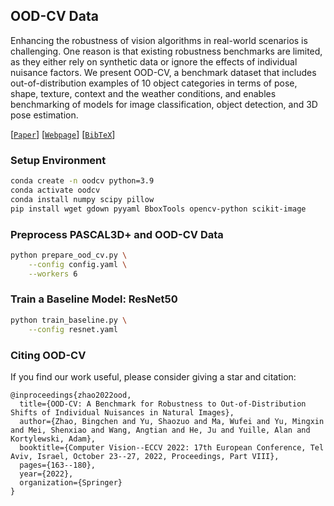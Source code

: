 ## OOD-CV Data

Enhancing the robustness of vision algorithms in real-world scenarios is challenging. One reason is that existing robustness benchmarks are limited, as they either rely on synthetic data or ignore the effects of individual nuisance factors. We present OOD-CV, a benchmark dataset that includes out-of-distribution examples of 10 object categories in terms of pose, shape, texture, context and the weather conditions, and enables benchmarking of models for image classification, object detection, and 3D pose estimation.

[[`Paper`](https://arxiv.org/abs/2111.14341)] [[`Webpage`](http://www.ood-cv.org)] [[`BibTeX`](#citing-ood-cv)]

### Setup Environment

```sh
conda create -n oodcv python=3.9
conda activate oodcv
conda install numpy scipy pillow
pip install wget gdown pyyaml BboxTools opencv-python scikit-image
```

### Preprocess PASCAL3D+ and OOD-CV Data

```sh
python prepare_ood_cv.py \
    --config config.yaml \
    --workers 6
```

### Train a Baseline Model: ResNet50

```sh
python train_baseline.py \
    --config resnet.yaml
```

### Citing OOD-CV

If you find our work useful, please consider giving a star and citation:

```
@inproceedings{zhao2022ood,
  title={OOD-CV: A Benchmark for Robustness to Out-of-Distribution Shifts of Individual Nuisances in Natural Images},
  author={Zhao, Bingchen and Yu, Shaozuo and Ma, Wufei and Yu, Mingxin and Mei, Shenxiao and Wang, Angtian and He, Ju and Yuille, Alan and Kortylewski, Adam},
  booktitle={Computer Vision--ECCV 2022: 17th European Conference, Tel Aviv, Israel, October 23--27, 2022, Proceedings, Part VIII},
  pages={163--180},
  year={2022},
  organization={Springer}
}
```
